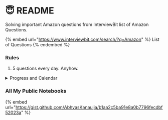 # 😇 README

Solving important Amazon questions from InterviewBit list of Amazon Questions.&#x20;

{% embed url="https://www.interviewbit.com/search/?q=Amazon" %}
List of Questions
{% endembed %}

### Rules

1. &#x20;5 questions every day. Anyhow.&#x20;

<details>

<summary>Progress and Calendar </summary>

### 1st June

* [x] Rotate Matrix
* [x] Max Sum COntiguous Sub array
* [ ] Find Duplicate in Array
* [x] Merge Intervals
* [x] Spiral Order Matrix I

### 2nd June

* [x] Repeat and Missing Number Array
* [x] Merge Overlapping Intervals
* [x] Set Matrix Zeros
* [x] Spiral Order Matrix II
* [x] Largest Number

### 3rd June

* [x] Find Missing Integer
* [x] Pascal Triangle
* [x] Max Distance
* [x] Next Permutation
* [x] Wave Array

### 4th June

* [x] Min Steps in Infinite Grid
* [x] Flip
* [x] Find Permutation
* [ ] Maximum Absolute Difference
* [x] Maximum Unsorted Subarray

### 5th June

* [x] Reorder Data in Log Files
* [x] Make Equal Array
* [x] Excel Column Number
* [x] Excel Column Title
* [x] Grid Unique Paths

### 6th June

* [x] Power of Two Integers
* [x] Next Silimar Number
* [x] k-th Permutation
* [x] Median of Array
* [x] Square Root of Integer

### 7th June

* [x] Rotated Sorted Array search
* [x] Matrix Median
* [x] Capacity To ship packages within B Days
* [x] Implement \`StrStr\`
* [x] Integer To Roman

### 8th June

* [x] Roman To Integer
* [x] Length of the Last word
* [x] Atoi
* [x] Valid IP Addresses
* [x] Compare Version Numbers

### 9th June

* [x] Longest Palindromic SUbstring
* [x] Count And Say
* [x] Reverse the String
* [ ] Power of 2
* [ ] Minimum Characters  Required to Make a String Palindromic

### 10th June

* [ ] Convert to Palindrome
* [ ] Bulls and Cows
* [ ] Reverse Bits
* [ ] Single Number
* [ ] Divide Integers

### 11th June

* [ ] Single Number II
* [ ] Count Total Set Bits
* [ ] Palindromic Binary Representation
* [ ] Merge Two Sorted Lists II
* [ ] 3 Sum

### 12th June

* [ ] Remove Duplicates from sorted Array
* [ ] Container With Most Water
* [ ] Remove Element from Array
* [ ] Max Continuous Series of 1s
* [ ] Pair With Given Difference

### 13th June

* [ ] Maximum Ones After Modification
* [ ] Swap List Nodes in Pairs
* [ ] Rotate List
* [ ] Reorder List
* [ ] Merge Two Sorted Lists

### 14th June

* [ ] Remove Duplicates from Sorted List
* [ ] Add Two Numbers as Lists
* [ ] Remove Nth Node from List End
* [ ] Remove Nth Node from List End
* [ ] List Cycle

### 15th June

* [ ] Intersection of Linked List
* [ ] Reverse Linked List II
* [ ] Palindrome List
* [ ] K reverse Linked List
* [ ] Reverse Linked List II

### 16th June

* [ ] Palindrome List
* [ ] K reverse Linked List
* [ ] Reverse Alternate K Nodes
* [ ] Kth Node from Middle
* [ ] Sort Binary Linked List

</details>

### All My Public Notebooks

{% embed url="https://gist.github.com/AbhyasKanaujia/b1aa2c5ba91e8a0b7796fecdbf52023a" %}
